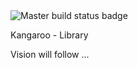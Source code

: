 <img src="https://ci.appveyor.com/api/projects/status/github/Aldebaran91/SWF?svg=true" alt="Master build status badge">

Kangaroo - Library

Vision will follow ...

